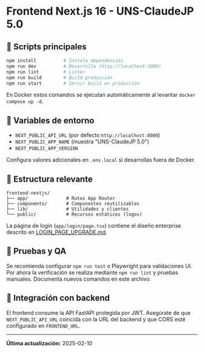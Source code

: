 # Frontend Next.js 16 - UNS-ClaudeJP 5.0

## 🚀 Scripts principales

```bash
npm install          # Instala dependencias
npm run dev          # Desarrollo (http://localhost:3000)
npm run lint         # Linter
npm run build        # Build producción
npm run start        # Servir build en producción
```

En Docker estos comandos se ejecutan automáticamente al levantar `docker compose up -d`.

## 🔑 Variables de entorno

- `NEXT_PUBLIC_API_URL` (por defecto `http://localhost:8000`)
- `NEXT_PUBLIC_APP_NAME` (muestra "UNS-ClaudeJP 5.0")
- `NEXT_PUBLIC_APP_VERSION`

Configura valores adicionales en `.env.local` si desarrollas fuera de Docker.

## 🧩 Estructura relevante

```
frontend-nextjs/
├── app/              # Rutas App Router
├── components/       # Componentes reutilizables
├── lib/              # Utilidades y clientes
└── public/           # Recursos estáticos (logos)
```

La página de login (`app/login/page.tsx`) contiene el diseño enterprise descrito en [LOGIN_PAGE_UPGRADE.md](../LOGIN_PAGE_UPGRADE.md).

## 🧪 Pruebas y QA

Se recomienda configurar `npm run test` o Playwright para validaciones UI. Por ahora la verificación se realiza mediante `npm run lint` y pruebas manuales. Documenta nuevos comandos en este archivo.

## 🔄 Integración con backend

El frontend consume la API FastAPI protegida por JWT. Asegúrate de que `NEXT_PUBLIC_API_URL` coincida con la URL del backend y que CORS esté configurado en `FRONTEND_URL`.

---

**Última actualización:** 2025-02-10

